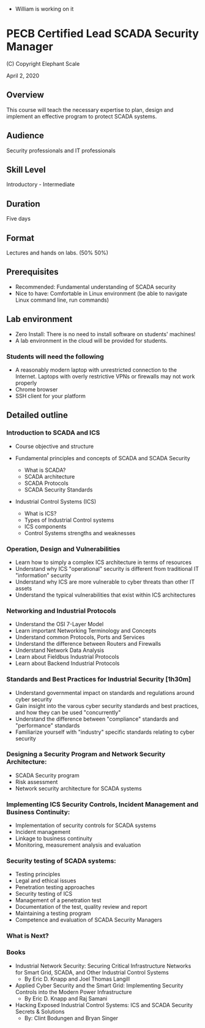 * William is working on it

# PECB Certified Lead SCADA Security Manager

(C) Copyright Elephant Scale

April 2, 2020

## Overview
This course will teach the necessary expertise to plan, design and implement an effective program to protect SCADA systems.

## Audience
Security professionals and IT professionals

## Skill Level
Introductory - Intermediate

## Duration
Five days

## Format
Lectures and hands on labs. (50%   50%)

## Prerequisites
* Recommended: Fundamental understanding of SCADA security
* Nice to have: Comfortable in Linux environment (be able to navigate Linux command line, run commands)


## Lab environment
* Zero Install: There is no need to install software on students' machines!
* A lab environment in the cloud will be provided for students.

### Students will need the following
* A reasonably modern laptop with unrestricted connection to the Internet. Laptops with overly restrictive VPNs or firewalls may not work properly
* Chrome browser
* SSH client for your platform

## Detailed outline

### Introduction to SCADA and ICS
* Course objective and structure
* Fundamental principles and concepts of SCADA and SCADA Security
    *  What is SCADA?
    *  SCADA architecture
    *  SCADA Protocols
    *  SCADA Security Standards

* Industrial Control Systems (ICS)
    * What is ICS?
    * Types of Industrial Control systems
    * ICS components
    * Control Systems strengths and weaknesses

###  Operation, Design and Vulnerabilities
* Learn how to simply a complex ICS architecture in terms of resources
* Understand why ICS "operational" security is different from traditional IT "information" security
* Understand why ICS are more vulnerable to cyber threats than other IT assets
* Understand the typical vulnerabilities that exist within ICS architectures

### Networking and Industrial Protocols
* Understand the OSI 7-Layer Model
* Learn important Networking Terminology and Concepts
* Understand common Protocols, Ports and Services
* Understand the difference between Routers and Firewalls
* Understand Network Data Analysis
* Learn about Fieldbus Industrial Protocols
* Learn about Backend Industrial Protocols

### Standards and Best Practices for Industrial Security [1h30m]
* Understand governmental impact on standards and regulations around cyber security
* Gain insight into the varous cyber security standards and best practices, and how they can be used "concurrently"
* Understand the difference between "compliance" standards and "performance" standards
* Familiarize yourself with "industry" specific standards relating to cyber security

### Designing a Security Program and Network Security Architecture:
* SCADA Security program
* Risk assessment
* Network security architecture for SCADA systems

### Implementing ICS Security Controls, Incident Management and Business Continuity:
* Implementation of security controls for SCADA systems
* Incident management
* Linkage to business continuity
* Monitoring, measurement analysis and evaluation

### Security testing of SCADA systems:
* Testing principles
* Legal and ethical issues
* Penetration testing approaches
* Security testing of ICS
* Management of a penetration test
* Documentation of the test, quality review and report
* Maintaining a testing program
* Competence and evaluation of SCADA Security Managers




### What is Next?        

### Books
* Industrial Network Security: Securing Critical Infrastructure Networks for Smart Grid, SCADA, and Other Industrial Control Systems
    *  By Eric D. Knapp and Joel Thomas Langill
* Applied Cyber Security and the Smart Grid: Implementing Security Controls into the Modern Power Infrastructure
    *  By Eric D. Knapp and Raj Samani
* Hacking Exposed Industrial Control Systems: ICS and SCADA Security Secrets & Solutions
    * By: Clint Bodungen and Bryan Singer  
